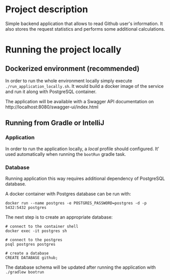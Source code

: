 # Project description

Simple backend application that allows to read Github user's information. It also stores the request statistics and performs some additional
calculations.

# Running the project locally

## Dockerized environment (recommended)

In order to run the whole environment locally simply execute
`./run_application_locally.sh`. It would build a docker image of the service and run it along with PostgreSQL container.

The application will be available with a Swagger API documentation on http://localhost:8080/swagger-ui/index.html

## Running from Gradle or IntelliJ
### Application
In order to run the application locally, a *local* profile should configured.
It' used automatically when running the `bootRun` gradle task.


### Database
Running application this way requires additional dependency of PostgreSQL database.

A docker container with Postgres database can be run with:

`docker run --name postgres -e POSTGRES_PASSWORD=postgres -d -p 5432:5432 postgres`

The next step is to create an appropriate database:

```
# connect to the container shell
docker exec -it postgres sh

# connect to the postgres
psql postgres postgres

# create a database
CREATE DATABASE github;
```

The database schema will be updated after running the application with `./gradlew bootrun`
